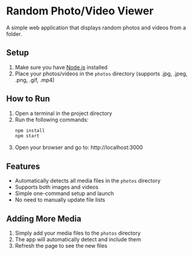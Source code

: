 # Random Photo/Video Viewer

A simple web application that displays random photos and videos from a folder.

## Setup

1. Make sure you have [Node.js](https://nodejs.org/) installed
2. Place your photos/videos in the `photos` directory (supports .jpg, .jpeg, .png, .gif, .mp4)

## How to Run

1. Open a terminal in the project directory
2. Run the following commands:
   ```bash
   npm install
   npm start
   ```
3. Open your browser and go to: http://localhost:3000

## Features
- Automatically detects all media files in the `photos` directory
- Supports both images and videos
- Simple one-command setup and launch
- No need to manually update file lists

## Adding More Media
1. Simply add your media files to the `photos` directory
2. The app will automatically detect and include them
3. Refresh the page to see the new files
